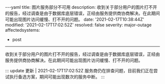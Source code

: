 ---yaml
title: 图片服务部分不可用
description: 收到关于部分用户的图片打不开的报告，经过调查是由于数据库底层错误，正经由服务提供商协商解决。在此期间可能出现图片访问缓慢、打不开的问题。
date: '2021-02-17T10:38:44Z'
modified: '2021-02-17T17:02:52Z'
resolved: false
severity: major-outage
affectedsystems:
  - post
---
收到关于部分用户的图片打不开的报告，经过调查是由于数据库底层错误，正经由服务提供商协商解决。在此期间可能出现图片访问缓慢、打不开的问题。

::: update 更新 | 2021-02-17T17:02:52Z
服务商仍在排查问题，目前我们正在尝试执行备选方案，期间可能出现数次的服务中断。
:::


